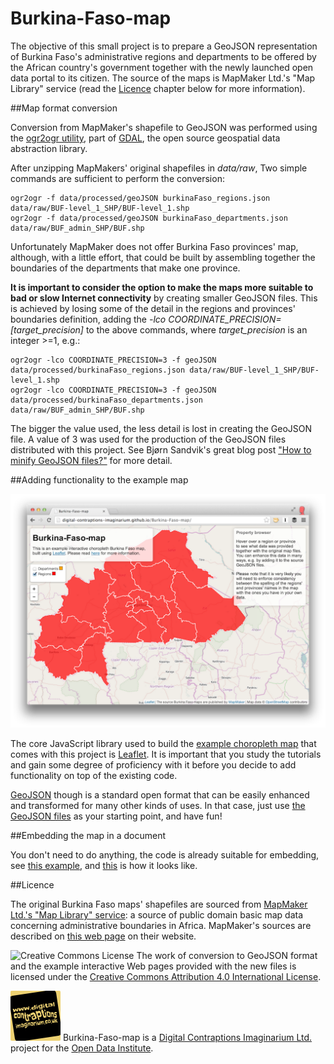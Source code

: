 Burkina-Faso-map
================

The objective of this small project is to prepare a GeoJSON representation of Burkina Faso's administrative regions and departments to be offered by the African country's government together with the newly launched open data portal to its citizen. The source of the maps is MapMaker Ltd.'s "Map Library" service (read the [Licence](#licence) chapter below for more information).

##Map format conversion

Conversion from MapMaker's shapefile to GeoJSON was performed using the [ogr2ogr utility](http://www.gdal.org/ogr2ogr.html), part of [GDAL](http://www.gdal.org/index.html), the open source geospatial data abstraction library. 

After unzipping MapMakers' original shapefiles in *data/raw*, Two simple commands are sufficient to perform the conversion:

    ogr2ogr -f data/processed/geoJSON burkinaFaso_regions.json data/raw/BUF-level_1_SHP/BUF-level_1.shp
    ogr2ogr -f data/processed/geoJSON burkinaFaso_departments.json data/raw/BUF_admin_SHP/BUF.shp

Unfortunately MapMaker does not offer Burkina Faso provinces' map, although, with a little effort, that could be built by assembling together the boundaries of the departments that make one province. 

**It is important to consider the option to make the maps more suitable to bad or slow Internet connectivity** by creating smaller GeoJSON files. This is achieved by losing some of the detail in the regions and provinces' boundaries definition, adding the *-lco COORDINATE_PRECISION=[target_precision]* to the above commands, where *target_precision* is an integer >=1, e.g.:

    ogr2ogr -lco COORDINATE_PRECISION=3 -f geoJSON data/processed/burkinaFaso_regions.json data/raw/BUF-level_1_SHP/BUF-level_1.shp
    ogr2ogr -lco COORDINATE_PRECISION=3 -f geoJSON data/processed/burkinaFaso_departments.json data/raw/BUF_admin_SHP/BUF.shp

The bigger the value used, the less detail is lost in creating the GeoJSON file. A value of 3 was used for the production of the GeoJSON files distributed with this project. See Bjørn Sandvik's great blog post ["How to minify GeoJSON files?"](http://blog.thematicmapping.org/2012/11/how-to-minify-geojson-files.html?utm_source=feedburner&utm_medium=feed&utm_campaign=Feed%3A+thematicmapping+%28thematic+mapping+blog%29) for more detail.

##Adding functionality to the example map

![](images/screenshot.png)

The core JavaScript library used to build the [example choropleth map](http://digital-contraptions-imaginarium.github.io/Burkina-Faso-map/) that comes with this project is [Leaflet](http://leafletjs.com/). It is important that you study the tutorials and gain some degree of proficiency with it before you decide to add functionality on top of the existing code.

[GeoJSON](http://geojson.org/) though is a standard open format that can be easily enhanced and transformed for many other kinds of uses. In that case, just use [the GeoJSON files](data/processed) as your starting point, and have fun!

##Embedding the map in a document

You don't need to do anything, the code is already suitable for embedding, see [this example](embed_test.html), and [this](http://digital-contraptions-imaginarium.github.io/Burkina-Faso-map/embed_test.html) is how it looks like. 

##Licence

The original Burkina Faso maps' shapefiles are sourced from [MapMaker Ltd.'s "Map Library" service](http://www.mapmakerdata.co.uk.s3-website-eu-west-1.amazonaws.com/library/index.htm): a source of public domain basic map data concerning administrative boundaries in Africa. MapMaker's sources are described on [this web page](http://www.mapmakerdata.co.uk.s3-website-eu-west-1.amazonaws.com/library/sources.htm) on their website.

![Creative Commons License](http://i.creativecommons.org/l/by/4.0/88x31.png "Creative Commons License") The work of conversion to GeoJSON format and the example interactive Web pages provided with the new files is licensed under the [Creative Commons Attribution 4.0 International License](http://creativecommons.org/licenses/by/4.0/).

![Digital Contraptions Imaginarium's logo](images/dicoim.png) Burkina-Faso-map is a [Digital Contraptions Imaginarium Ltd.](http://www.digitalcontraptionsimaginarium.co.uk/) project for the [Open Data Institute](http://theodi.org/).

